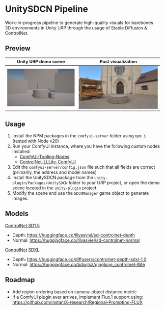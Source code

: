 # UnitySDCN Pipeline
Work-in-progress pipeline to generate high-quality visuals for barebones 3D environments 
in Unity URP through the usage of Stable Diffusion & ControlNet.

## Preview
Unity URP demo scene       |  Post visualization
:-------------------------:|:-------------------------:
![](resources/pre-gen.png) |  ![](resources/post-gen.png)

## Usage
1. Install the NPM packages in the `comfyui-server` folder using `npm i` (tested with Node v20)
2. Run your ComfyUI instance, where you have the following custom nodes installed: 
    - [ComfyUI-Tooling-Nodes](https://github.com/arthurb123/comfyui-tooling-nodes)
    - [ControlNet-LLLite-ComfyUI](https://github.com/arthurb123/ControlNet-LLLite-ComfyUI)
3. Edit the `comfyui-server/config.json` file such that all fields are correct (primarily, the address and model names)
4. Install the UnitySDCN package from the `unity-plugin/Packages/UnitySDCN` folder to your URP project, or open the demo scene located in the `unity-plugin` project.
5. Modify the scene and use the `SDCNManager` game object to generate images.

## Models
<ins>ControlNet SD1.5</ins>
* Depth: https://huggingface.co/lllyasviel/sd-controlnet-depth
* Normal: https://huggingface.co/lllyasviel/sd-controlnet-normal

<ins>ControlNet SDXL</ins>
* Depth: https://huggingface.co/diffusers/controlnet-depth-sdxl-1.0
* Normal: https://huggingface.co/bdsqlsz/qinglong_controlnet-lllite

## Roadmap
* Add region ordering based on camera-object distance metric
* If a ComfyUI plugin ever arrives, implement Flux.1 support using: https://github.com/instantX-research/Regional-Prompting-FLUX